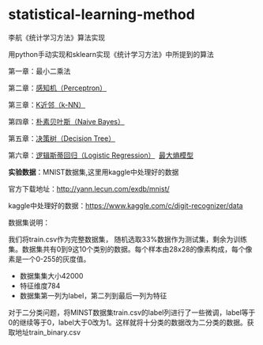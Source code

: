 # statistical-learning-method

李航《统计学习方法》算法实现

用python手动实现和sklearn实现《统计学习方法》中所提到的算法 


第一章：最小二乘法

第二章：[感知机（Perceptron）](https://github.com/zhengjingwei/statistical-learning-method/tree/master/Perceptron)

第三章：[K近邻（k-NN）](https://github.com/zhengjingwei/statistical-learning-method/tree/master/KNN)

第四章：[朴素贝叶斯（Naive Bayes）](https://github.com/zhengjingwei/statistical-learning-method/tree/master/NaiveBayes)

第五章：[决策树（Decision Tree）](https://github.com/zhengjingwei/statistical-learning-method/tree/master/DecisionTree)

第六章：[逻辑斯蒂回归（Logistic Regression）](https://github.com/zhengjingwei/statistical-learning-method/tree/master/LogisticRegression)
​    		[最大熵模型](https://github.com/zhengjingwei/statistical-learning-method/tree/master/LogisticRegression)
​     

**实验数据**：MNIST数据集,这里用kaggle中处理好的数据 

官方下载地址：http://yann.lecun.com/exdb/mnist/ 

kaggle中处理好的数据：https://www.kaggle.com/c/digit-recognizer/data

数据集说明：

我们将train.csv作为完整数据集， 随机选取33%数据作为测试集，剩余为训练集。数据集共有0到9这10个类别的数据。每个样本由28x28的像素构成，每个像素是一个0-255的灰度值。

- 数据集集大小42000
- 特征维度784
- 数据集第一列为label，第二列到最后一列为特征


对于二分类问题，将MINST数据集train.csv的label列进行了一些微调，label等于0的继续等于0，label大于0改为1。这样就将十分类的数据改为二分类的数据。获取地址train_binary.csv